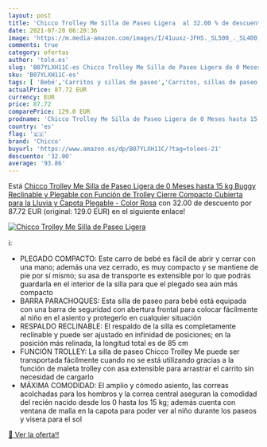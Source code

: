 ```yaml
---
layout: post
title: 'Chicco Trolley Me Silla de Paseo Ligera  al 32.00 % de descuento'
date: 2021-07-20 06:20:36
image: 'https://m.media-amazon.com/images/I/41uuxz-JFHS._SL500_._SL400_.jpg'
comments: true
category: ofertas
author: 'tole.es'
slug: 'B07YLXH11C-es Chicco Trolley Me Silla de Paseo Ligera de 0 Meses hasta...'
sku: 'B07YLXH11C-es'
tags: [ 'Bebé','Carritos y sillas de paseo','Carritos, sillas de paseo y accesorios','Sillas de paseo ligeras','chicco', ]
actualPrice: 87.72 EUR
currency: EUR
price: 87.72
comparePrice: 129.0 EUR
prodname: 'Chicco Trolley Me Silla de Paseo Ligera de 0 Meses hasta 15 kg  Buggy Reclinable y Plegable con Función de Trolley  Cierre Compacto  Cubierta para la Lluvia y Capota Plegable - Color Rosa'
country: 'es'
flag: '🇪🇸'
brand: 'Chicco'
buyurl: 'https://www.amazon.es/dp/B07YLXH11C/?tag=tolees-21'
descuento: '32.00'
average: '93.86'
---
```


Está [Chicco Trolley Me Silla de Paseo Ligera de 0 Meses hasta 15 kg  Buggy Reclinable y Plegable con Función de Trolley  Cierre Compacto  Cubierta para la Lluvia y Capota Plegable - Color Rosa](https://www.amazon.es/dp/B07YLXH11C/?tag=tolees-21) con 32.00 de descuento por 87.72 EUR (original: 129.0 EUR) en el siguiente enlace!

[![Chicco Trolley Me Silla de Paseo Ligera ](https://m.media-amazon.com/images/I/41uuxz-JFHS._SL500_._SL400_.jpg)](https://www.amazon.es/dp/B07YLXH11C/?tag=tolees-21)

ℹ️:

- PLEGADO COMPACTO: Este carro de bebé es fácil de abrir y cerrar con una mano; además una vez cerrado, es muy compacto y se mantiene de pie por sí mismo; su asa de transporte es extensible por lo que podrás guardarla en el interior de la silla para que el plegado sea aún más compacto
- BARRA PARACHOQUES: Esta silla de paseo para bebé está equipada con una barra de seguridad con abertura frontal para colocar fácilmente al niño en el asiento y protegerlo en cualquier situación
- RESPALDO RECLINABLE: El respaldo de la silla es completamente reclinable y puede ser ajustado en infinidad de posiciones; en la posición más relinada, la longitud total es de 85 cm
- FUNCIÓN TROLLEY: La silla de paseo Chicco Trolley Me puede ser transportada fácilmente cuando no se está utilizando gracias a la función de maleta trolley con asa extensible para arrastrar el carrito sin necesidad de cargarlo
- MÁXIMA COMODIDAD: El amplio y cómodo asiento, las correas acolchadas para los hombros y la correa central aseguran la comodidad del recién nacido desde los 0 hasta los 15 kg; además cuenta con ventana de malla en la capota para poder ver al niño durante los paseos y visera para el sol

[🛒 Ver la oferta!!](https://www.amazon.es/dp/B07YLXH11C/?tag=tolees-21)
